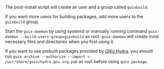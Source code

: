 The post-install script will create an user and a group called `guixbuild`.

If you want more users for building packages, add more users to the
`guixbuild` group.

Start the `guix-daemon` by using systemd or manually running command
`guix-daemon --build-users-group=guixbuild` as root. `guix-daemon`
will create most necessary files and directories when you first using it.

If you want to use prebuilt packages provided by
[GNU Hydra](https://hydra.gnu.org), you should run
`guix archive --authorize --import < /usr/share/guix/hydra.gnu.org.pub`
as root before using `guix package`.

